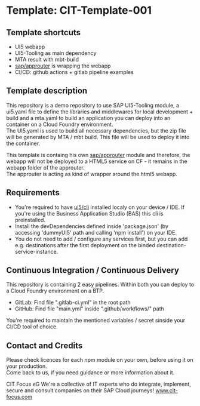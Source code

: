 # Template: CIT-Template-001
## Template shortcuts
* UI5 webapp
* UI5-Tooling as main dependency
* MTA result with mbt-build
* [sap/approuter](https://www.npmjs.com/package/@sap/approuter) is wrapping the webapp
* CI/CD: github actions + gitlab pipeline examples

## Template description
This repository is a demo repository to use SAP UI5-Tooling module, a ui5.yaml file to define the libraries and middlewares for local development + build and a mta.yaml to build an application you can deploy into an container on a Cloud Foundry environment.  
The UI5.yaml is used to build all necessary dependencies, but the zip file will be generated by MTA / mbt build. This file will be used to deploy it into the container.  

This template is containg his own [sap/approuter](https://www.npmjs.com/package/@sap/approuter) module and therefore, the webapp will not be deployed to a HTML5 service on CF - it remains in the webapp folder of the approuter.  
The approuter is acting as kind of wrapper around the html5 webapp.  

## Requirements
* You're required to have [ui5/cli](https://www.npmjs.com/package/@ui5/cli) installed localy on your device / IDE. If you're using the Business Application Studio (BAS) this cli is preinstalled.
* Install the devDependencies defined inside 'package.json' (by accessing 'dummyUI5' path and calling 'npm install') on your IDE.
* You do not need to add / configure any services first, but you can add e.g. destinations after the first deployment on the binded destination-service-instance.

## Continuous Integration / Continuous Delivery
This repository is containing 2 easy pipelines. Within both you can deploy to a Cloud Foundry environment on a BTP. 
* GitLab: Find file ".gitlab-ci.yml" in the root path  
* GitHub: Find file "main.yml" inside ".github/workflows/" path  

You're required to maintain the mentioned variables / secret sinside your CI/CD tool of choice.  

## Contact and Credits
Please check licences for each npm module on your own, before using it on your production.  
Come back to us, if you need guidance or more information about it.  

CIT Focus eG
We're a collective of IT experts who do integrate, implement, secure and consult companies on their SAP Cloud journeys!
[www.cit-focus.com  ](http://www.cit-focus.com)

